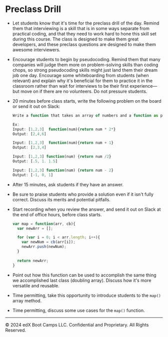 # Preclass Drill

* Let students know that it's time for the preclass drill of the day. Remind them that interviewing is a skill that is in some ways separate from practical coding, and that they need to work hard to hone this skill set during this course. The class is designed to make them great developers, and these preclass questions are designed to make them awesome interviewers.

* Encourage students to begin by pseudocoding. Remind them that many companies will judge them more on problem-solving skills than coding chops, so strong pseudocoding skills might just land them their dream job one day. Encourage some whiteboarding from students (when relevant) and explain why it's beneficial for them to practice it in the classroom rather than wait for interviews to be their first experience—but move on if there are no volunteers. Do not pressure students.

* 20 minutes before class starts, write the following problem on the board or send it out on Slack:

  ```js
  Write a function that takes an array of numbers and a function as parameters. The function parameter should do something to a numbers (increment, double, decrement, etc) and return the result. Your function should return the array that results from applying the function parameter to each element in the number array. 

  Ex:
  Input: [1,2,3]  function(num){return num * 2*}
  Output: [2,4,6]

  Input: [1,2,3]  function(num){return num + 1}
  Output: [2,3,4]

  Input: [1,2,3] function(num) {return num /2}
  Output: [.5, 1. 1.5]

  Input: [1,2,3] function(num) {return num - 2}
  Output: [-1, 0, 1]
  ```

* After 15 minutes, ask students if they have an answer.

* Be sure to praise students who provide a solution even if it isn't fully correct. Discuss its merits and potential pitfalls.

* Start recording when you review the answer, and send it out on Slack at the end of office hours, before class starts.

  ```js
  var map = function(arr, cb){
    var newArr = [];

    for (var i = 0; i < arr.length; i++){
      var newNum = cb(arr[i]);
      newArr.push(newNum);
    }
    
    return newArr;
  }
  ```

* Point out how this function can be used to accomplish the same thing we accomplished last class (doubling array). Discuss how it's more versatile and reusable.

* Time permitting, take this opportunity to introduce students to the `map()` array method.

* Time permitting, discuss some use cases for the `map()` function.

---
© 2024 edX Boot Camps LLC. Confidential and Proprietary. All Rights Reserved.
